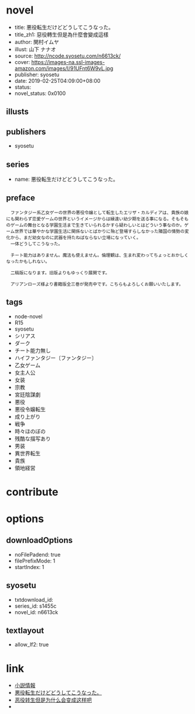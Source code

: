 # novel

- title: 悪役転生だけどどうしてこうなった。
- title_zh1: 惡役轉生但是為什麼會變成這樣
- author: 関村イムヤ
- illust: 山下 ナナオ
- source: http://ncode.syosetu.com/n6613ck/
- cover: https://images-na.ssl-images-amazon.com/images/I/91UFnt6W9vL.jpg
- publisher: syosetu
- date: 2019-02-25T04:09:00+08:00
- status:
- novel_status: 0x0100

## illusts


## publishers

- syosetu

## series

- name: 悪役転生だけどどうしてこうなった。

## preface


```
　ファンタジー系乙女ゲーの世界の悪役令嬢として転生したエリザ・カルディアは、貴族の娘にも関わらず恋愛ゲームの世界というイメージからは縁遠い幼少期を送る事になる。そもそものゲームの舞台となる学園生活まで生きていられるかすら疑わしいとはどういう事なのか。ゲーム世界では華やかな学園生活に関係ないとばかりに殆ど登場すらしなかった隣国の情勢の変化から、まだ幼女なのに武器を持たねばならない立場になっていく。
　一体どうしてこうなった。

　チート能力はありません。魔法も使えません。倫理観は、生まれ変わってちょっとおかしくなったかもしれない。

　二稿版になります。旧版よりもゆっくり展開です。

　アリアンローズ様より書籍版全三巻が発売中です。こちらもよろしくお願いいたします。
```

## tags

- node-novel
- R15
- syosetu
- シリアス
- ダーク
- チート能力無し
- ハイファンタジー〔ファンタジー〕
- 乙女ゲーム
- 女主人公
- 女装
- 宗教
- 宮廷陰謀劇
- 悪役
- 悪役令嬢転生
- 成り上がり
- 戦争
- 時々ほのぼの
- 残酷な描写あり
- 男装
- 異世界転生
- 貴族
- 領地経営

# contribute


# options

## downloadOptions

- noFilePadend: true
- filePrefixMode: 1
- startIndex: 1

## syosetu

- txtdownload_id:
- series_id: s1455c
- novel_id: n6613ck

## textlayout

- allow_lf2: true

# link

- [小説情報](https://ncode.syosetu.com/novelview/infotop/ncode/n6613ck/)
- [悪役転生だけどどうしてこうなった。](http://ncode.syosetu.com/s1455c/)
- [恶役转生但是为什么会变成这样吧](https://tieba.baidu.com/f?kw=%E6%81%B6%E5%BD%B9%E8%BD%AC%E7%94%9F%E4%BD%86%E6%98%AF%E4%B8%BA%E4%BB%80%E4%B9%88%E4%BC%9A%E5%8F%98%E6%88%90%E8%BF%99%E6%A0%B7&ie=utf-8&tp=0 "恶役转生但是为什么会变成这样")
- 
